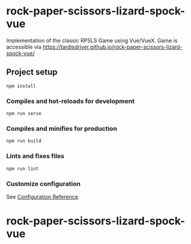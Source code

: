 # rock-paper-scissors-lizard-spock-vue
Implementation of the classic RPSLS Game using Vue/VueX.
Game is accessible via https://tardisdriver.github.io/rock-paper-scissors-lizard-spock-vue/

## Project setup
```
npm install
```

### Compiles and hot-reloads for development
```
npm run serve
```

### Compiles and minifies for production
```
npm run build
```

### Lints and fixes files
```
npm run lint
```

### Customize configuration
See [Configuration Reference](https://cli.vuejs.org/config/).
# rock-paper-scissors-lizard-spock-vue
